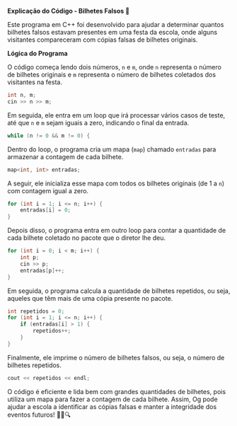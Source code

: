 **Explicação do Código - Bilhetes Falsos 🎫**

Este programa em C++ foi desenvolvido para ajudar a determinar quantos bilhetes falsos estavam presentes em uma festa da escola, onde alguns visitantes compareceram com cópias falsas de bilhetes originais.

**Lógica do Programa**

O código começa lendo dois números, `n` e `m`, onde `n` representa o número de bilhetes originais e `m` representa o número de bilhetes coletados dos visitantes na festa.

```cpp
int n, m;
cin >> n >> m;
```

Em seguida, ele entra em um loop que irá processar vários casos de teste, até que `n` e `m` sejam iguais a zero, indicando o final da entrada.

```cpp
while (n != 0 && m != 0) {
```

Dentro do loop, o programa cria um mapa (`map`) chamado `entradas` para armazenar a contagem de cada bilhete.

```cpp
map<int, int> entradas;
```

A seguir, ele inicializa esse mapa com todos os bilhetes originais (de 1 a `n`) com contagem igual a zero.

```cpp
for (int i = 1; i <= n; i++) {
    entradas[i] = 0;
}
```

Depois disso, o programa entra em outro loop para contar a quantidade de cada bilhete coletado no pacote que o diretor lhe deu.

```cpp
for (int i = 0; i < m; i++) {
    int p;
    cin >> p;
    entradas[p]++;
}
```

Em seguida, o programa calcula a quantidade de bilhetes repetidos, ou seja, aqueles que têm mais de uma cópia presente no pacote.

```cpp
int repetidos = 0;
for (int i = 1; i <= n; i++) {
    if (entradas[i] > 1) {
        repetidos++;
    }
}
```

Finalmente, ele imprime o número de bilhetes falsos, ou seja, o número de bilhetes repetidos.

```cpp
cout << repetidos << endl;
```

O código é eficiente e lida bem com grandes quantidades de bilhetes, pois utiliza um mapa para fazer a contagem de cada bilhete. Assim, Og pode ajudar a escola a identificar as cópias falsas e manter a integridade dos eventos futuros! 🎉🎫🔍